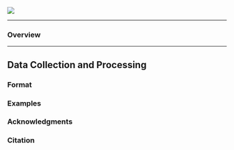 ![](assets/images/dataset_overview.jpg)

---

### **Overview**

---

## **Data Collection and Processing**

### **Format**

### **Examples**

### **Acknowledgments**

### **Citation**